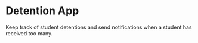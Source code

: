 # Detention App

Keep track of student detentions and send notifications when a student has received too many.
